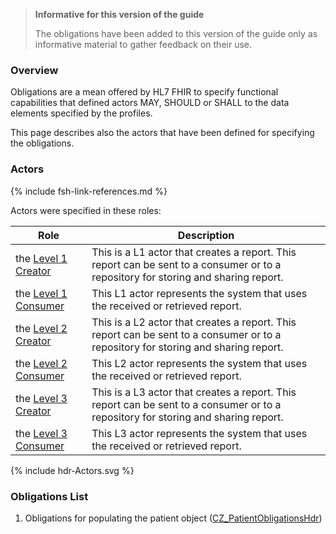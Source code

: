 <div xmlns="http://www.w3.org/1999/xhtml" xmlns:xsi="http://www.w3.org/2001/XMLSchema-instance">
<blockquote class="stu-note">
<b>Informative for this version of the guide</b>
<p>The obligations have been added to this version of the guide only as informative material to gather feedback on their use.</p>
</blockquote>
</div>

### Overview 

Obligations are a mean offered by HL7 FHIR to specify functional capabilities that defined actors MAY, SHOULD or SHALL to the data elements specified by the profiles.

This page describes also the actors that have been defined for specifying the obligations.

### Actors

{% include fsh-link-references.md %}

Actors were specified in these roles:

| Role                                                    | Description                                                                                                                          |
| ------------------------------------------------------- | ------------------------------------------------------------------------------------------------------------------------------------ |
| the [Level 1 Creator](ActorDefinition-actor-creator-img-L1.html)   | This is a L1 actor that creates a report. This report can be sent to a consumer or to a repository for storing and sharing report. |
| the [Level 1 Consumer](ActorDefinition-actor-consumer-img-L1.html) | This L1 actor represents the system that uses the received or retrieved report.                                                                 |
| the [Level 2 Creator](ActorDefinition-actor-creator-img-L2.html)   | This is a L2 actor that creates a report. This report can be sent to a consumer or to a repository for storing and sharing report. |
| the [Level 2 Consumer](ActorDefinition-actor-consumer-img-L2.html) | This L2 actor represents the system that uses the received or retrieved report.                                                                 |
| the [Level 3 Creator](ActorDefinition-actor-creator-img-L3.html)   | This is a L3 actor that creates a report. This report can be sent to a consumer or to a repository for storing and sharing report. |
| the [Level 3 Consumer](ActorDefinition-actor-consumer-img-L3.html) | This L3 actor represents the system that uses the received or retrieved report.                                                                 |                                                

<p>{% include hdr-Actors.svg %}</p>

### Obligations List

1. Obligations for populating the patient object ([CZ_PatientObligationsHdr](StructureDefinition-cz-patient-obl-hdr.html))